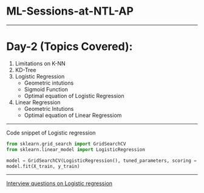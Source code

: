 <p align="center">
  
</p>

# ML-Sessions-at-NTL-AP
---
# Day-2 (Topics Covered):
  1. Limitations on K-NN
  2. KD-Tree
  3. Logistic Regression
     * Geometric intutions
     * Sigmoid Function
     * Optimal equation of Logistic Regression
  4. Linear Regression
     * Geometric Intutions
     * Optimal equation of Linear Regressiom
---
Code snippet of Logistic regression
```python
from sklearn.grid_search import GridSearchCV
from sklearn.linear_model import LogisticRegression

model = GridSearchCV(LogisticRegression(), tuned_parameters, scoring = 'f1', cv=5)
model.fit(X_train, y_train)
```
---

[Interview questions on Logistic regression](https://github.com/Amrit-Kumar-Singha/ML-Sessions-at-NTL-AP/blob/main/session2/Logistic%20Regression.docx)



